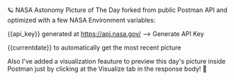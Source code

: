 🪐 NASA Astonomy Picture of The Day forked from public Postman API and optimized with a few NASA Environment variables:

{{api_key}} generated at https://api.nasa.gov/ --> Generate API Key

{{currentdate}} to automatically get the most recent picture

Also I've added a visualization feauture to preview this day's picture inside Postman just by clicking at the Visualize tab in the response body! 🌌
